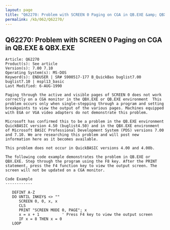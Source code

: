 ```yaml
---
layout: page
title: "Q62270: Problem with SCREEN 0 Paging on CGA in QB.EXE &amp; QBX.EXE"
permalink: /kb/062/Q62270/
---
```


## Q62270: Problem with SCREEN 0 Paging on CGA in QB.EXE &amp; QBX.EXE

	Article: Q62270
	Product(s): See article
	Version(s): 7.00 7.10
	Operating System(s): MS-DOS
	Keyword(s): ENDUSER | SR# S900517-177 B_QuickBas buglist7.00 buglist7.10 | mspl13_basic
	Last Modified: 6-AUG-1990
	
	Paging through the active and visible pages of SCREEN 0 does not work
	correctly on a CGA monitor in the QBX.EXE or QB.EXE environment  This
	problem occurs only when single-stepping through a program and setting
	breakpoints to view the output of the various pages. Machines equipped
	with EGA or VGA video adapters do not demonstrate this problem.
	
	Microsoft has confirmed this to be a problem in the QB.EXE environment
	QuickBASIC version 4.50 (buglist4.50) and in the QBX.EXE environment
	of Microsoft BASIC Professional Development System (PDS) versions 7.00
	and 7.10. We are researching this problem and will post new
	information here as it becomes available.
	
	This problem does not occur in QuickBASIC versions 4.00 and 4.00b.
	
	The following code example demonstrates the problem in QB.EXE or
	QBX.EXE. Step through the program using the F8 key. After the PRINT
	statement, press the F4 function key to view the output screen. The
	screen will not be updated on a CGA monitor.
	
	Code Example
	------------
	
	   DEFINT A-Z
	   DO UNTIL INKEY$ <> ""
	      SCREEN 0, 0, x, x
	      CLS
	      PRINT "SCREEN MODE 0, PAGE"; x
	      x = x + 1          ' Press F4 key to view the output screen
	      IF x = 8 THEN x = 0
	   LOOP
